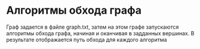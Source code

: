 <h1>Алгоритмы обхода графа</h1>
Граф задается в файле graph.txt, затем на этом графе запускаются алгоритмы обхода графа, начиная и оканчивая в задданных вершинах. 
В результате отображается путь обхода для каждого алгоритма
